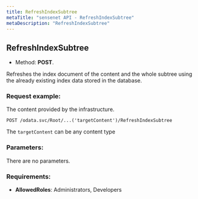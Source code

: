 ```yaml
---
title: RefreshIndexSubtree
metaTitle: "sensenet API - RefreshIndexSubtree"
metaDescription: "RefreshIndexSubtree"
---
```


## RefreshIndexSubtree
- Method: **POST**.

Refreshes the index document of the content and the whole subtree using the already existing index data stored in the database.

### Request example:
The content provided by the infrastructure.
```
POST /odata.svc/Root/...('targetContent')/RefreshIndexSubtree
```
The `targetContent` can be any content type
### Parameters:
There are no parameters.

### Requirements:
- **AllowedRoles**: Administrators, Developers

